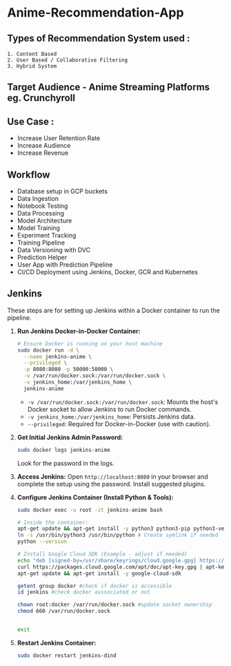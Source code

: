 # Anime-Recommendation-App

## Types of Recommendation System used : 
    1. Content Based
    2. User Based / Collaborative Filtering
    3. Hybrid System

## Target Audience - Anime Streaming Platforms eg. Crunchyroll

## Use Case :

- Increase User Retention Rate
- Increase Audience
- Increase Revenue

## Workflow

- Database setup in GCP buckets
- Data Ingestion
- Notebook Testing
- Data Processing
- Model Architecture
- Model Training
- Experiment Tracking
- Training Pipeline
- Data Versioning with DVC
- Prediction Helper
- User App with Prediction Pipeline
- CI/CD Deployment using Jenkins, Docker, GCR and Kubernetes

## Jenkins

These steps are for setting up Jenkins within a Docker container to run the pipeline.

1.  **Run Jenkins Docker-in-Docker Container:**
    ```bash
    # Ensure Docker is running on your host machine
    sudo docker run -d \
      --name jenkins-anime \
      --privileged \
      -p 8080:8080 -p 50000:50000 \
      -v /var/run/docker.sock:/var/run/docker.sock \
      -v jenkins_home:/var/jenkins_home \
      jenkins-anime
    ```
    *   `-v /var/run/docker.sock:/var/run/docker.sock`: Mounts the host's Docker socket to allow Jenkins to run Docker commands.
    *   `-v jenkins_home:/var/jenkins_home`: Persists Jenkins data.
    *   `--privileged`: Required for Docker-in-Docker (use with caution).

2.  **Get Initial Jenkins Admin Password:**
    ```bash
    sudo docker logs jenkins-anime
    ```
    Look for the password in the logs.

3.  **Access Jenkins:** Open `http://localhost:8080` in your browser and complete the setup using the password. Install suggested plugins.

4.  **Configure Jenkins Container (Install Python & Tools):**
    ```bash
    sudo docker exec -u root -it jenkins-anime bash

    # Inside the container:
    apt-get update && apt-get install -y python3 python3-pip python3-venv git curl gnupg
    ln -s /usr/bin/python3 /usr/bin/python # Create symlink if needed
    python --version

    # Install Google Cloud SDK (Example - adjust if needed)
    echo "deb [signed-by=/usr/share/keyrings/cloud.google.gpg] https://packages.cloud.google.com/apt cloud-sdk main" | tee -a /etc/apt/sources.list.d/google-cloud-sdk.list
    curl https://packages.cloud.google.com/apt/doc/apt-key.gpg | apt-key --keyring /usr/share/keyrings/cloud.google.gpg add -
    apt-get update && apt-get install -y google-cloud-sdk

    getent group docker #check if docker is accessible
    id jenkins #check docker asssociated or not

    chown root:docker /var/run/docker.sock #update socket ownership
    chmod 660 /var/run/docker.sock


    exit
    ```

5.  **Restart Jenkins Container:**
    ```bash
    sudo docker restart jenkins-dind
    ```
